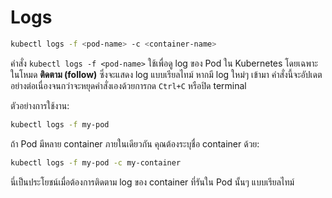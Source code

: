 # Logs

```sh
kubectl logs -f <pod-name> -c <container-name>
```

คำสั่ง `kubectl logs -f <pod-name>` ใช้เพื่อดู log ของ Pod ใน Kubernetes โดยเฉพาะในโหมด **ติดตาม (follow)** ซึ่งจะแสดง log แบบเรียลไทม์ หากมี log ใหม่ๆ เข้ามา คำสั่งนี้จะอัปเดตอย่างต่อเนื่องจนกว่าจะหยุดคำสั่งเองด้วยการกด `Ctrl+C` หรือปิด terminal

ตัวอย่างการใช้งาน:

```bash
kubectl logs -f my-pod
```

ถ้า Pod มีหลาย container ภายในเดียวกัน คุณต้องระบุชื่อ container ด้วย:

```bash
kubectl logs -f my-pod -c my-container
```

นี่เป็นประโยชน์เมื่อต้องการติดตาม log ของ container ที่รันใน Pod นั้นๆ แบบเรียลไทม์